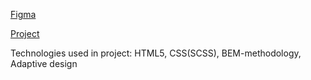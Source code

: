 [Figma](https://www.figma.com/file/dY3izAm0Vspsmra4lQWQIP/Bakerlab-FE-students?node-id=0%3A1)

[Project](https://00-22-11.github.io/Creative-Bakery/)

Technologies used in project:
HTML5, CSS(SCSS), BEM-methodology, Adaptive design
